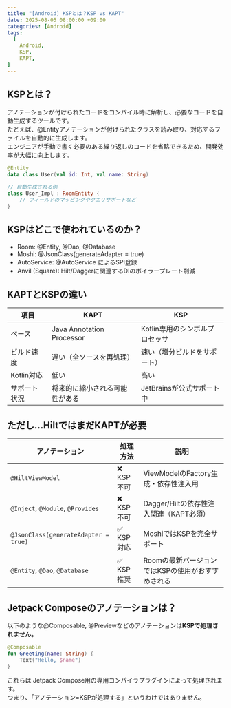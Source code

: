 ```yaml
---
title: "[Android] KSPとは？KSP vs KAPT"
date: 2025-08-05 08:00:00 +09:00
categories: [Android]
tags:
  [
    Android,
    KSP,
    KAPT,
]
---
```


## KSPとは？
アノテーションが付けられたコードをコンパイル時に解析し、必要なコードを自動生成するツールです。<br>
たとえば、@Entityアノテーションが付けられたクラスを読み取り、対応するファイルを自動的に生成します。<br>
エンジニアが手動で書く必要のある繰り返しのコードを省略できるため、開発効率が大幅に向上します。<br>

```kotlin
@Entity
data class User(val id: Int, val name: String)
```
```kotlin
// 自動生成される例
class User_Impl : RoomEntity {
    // フィールドのマッピングやクエリサポートなど
}
```

## KSPはどこで使われているのか？
- Room: @Entity, @Dao, @Database<br>
- Moshi: @JsonClass(generateAdapter = true)<br>
- AutoService: @AutoService によるSPI登録<br>
- Anvil (Square): Hilt/Daggerに関連するDIのボイラープレート削減<br>

## KAPTとKSPの違い

| 項目           | KAPT                                | KSP                                   |
|----------------|-------------------------------------|----------------------------------------|
| ベース         | Java Annotation Processor           | Kotlin専用のシンボルプロセッサ           |
| ビルド速度     | 遅い（全ソースを再処理）            | 速い（増分ビルドをサポート）             |
| Kotlin対応      | 低い                                 | 高い                                    |
| サポート状況   | 将来的に縮小される可能性がある      | JetBrainsが公式サポート中               |

## ただし…HiltではまだKAPTが必要

| アノテーション                            | 処理方法   | 説明                                                   |
|-----------------------------------------|------------|--------------------------------------------------------|
| `@HiltViewModel`                        | ❌ KSP不可  | ViewModelのFactory生成・依存性注入用                    |
| `@Inject`, `@Module`, `@Provides`       | ❌ KSP不可  | Dagger/Hiltの依存性注入関連（KAPT必須）                |
| `@JsonClass(generateAdapter = true)`    | ✅ KSP対応  | MoshiではKSPを完全サポート                             |
| `@Entity`, `@Dao`, `@Database`          | ✅ KSP推奨  | Roomの最新バージョンではKSPの使用がおすすめされる          |

## Jetpack Composeのアノテーションは？
以下のような@Composable, @Previewなどのアノテーションは<b>KSPで処理されません。</b>
```kotlin
@Composable
fun Greeting(name: String) {
    Text("Hello, $name")
}
```
これらは Jetpack Compose用の専用コンパイラプラグインによって処理されます。<br>
つまり、「アノテーション=KSPが処理する」というわけではありません。


